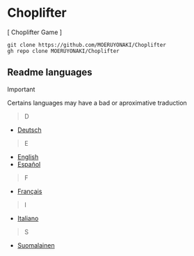 # Choplifter
  
[ Choplifter Game ]  
  
```
git clone https://github.com/MOERUYONAKI/Choplifter  
gh repo clone MOERUYONAKI/Choplifter  
```

## Readme languages
  
> [!IMPORTANT]  
> Certains languages may have a bad or aproximative traduction  
  
> D
- [Deutsch](https://github.com/MOERUYONAKI/Choplifter/tree/main/docs/readme-de.md)  
  
> E
- [English](https://github.com/MOERUYONAKI/Choplifter/tree/main/docs/readme-en.md)  
- [Español](https://github.com/MOERUYONAKI/Choplifter/tree/main/docs/readme-es.md)  
  
> F
- [Français](https://github.com/MOERUYONAKI/Choplifter/tree/main/docs/readme-fr.md)  
  
> I
- [Italiano](https://github.com/MOERUYONAKI/Choplifter/tree/main/docs/readme-it.md)  
  
> S
- [Suomalainen](https://github.com/MOERUYONAKI/Choplifter/tree/main/docs/readme-fi.md)  
  
